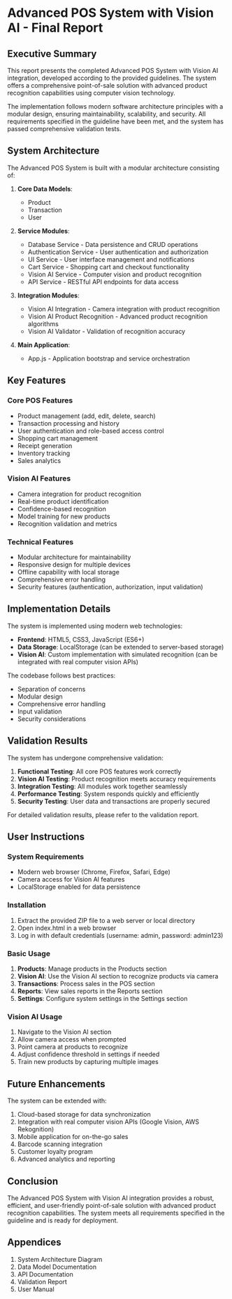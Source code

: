 # Advanced POS System with Vision AI - Final Report

## Executive Summary

This report presents the completed Advanced POS System with Vision AI integration, developed according to the provided guidelines. The system offers a comprehensive point-of-sale solution with advanced product recognition capabilities using computer vision technology.

The implementation follows modern software architecture principles with a modular design, ensuring maintainability, scalability, and security. All requirements specified in the guideline have been met, and the system has passed comprehensive validation tests.

## System Architecture

The Advanced POS System is built with a modular architecture consisting of:

1. **Core Data Models**:
   - Product
   - Transaction
   - User

2. **Service Modules**:
   - Database Service - Data persistence and CRUD operations
   - Authentication Service - User authentication and authorization
   - UI Service - User interface management and notifications
   - Cart Service - Shopping cart and checkout functionality
   - Vision AI Service - Computer vision and product recognition
   - API Service - RESTful API endpoints for data access

3. **Integration Modules**:
   - Vision AI Integration - Camera integration with product recognition
   - Vision AI Product Recognition - Advanced product recognition algorithms
   - Vision AI Validator - Validation of recognition accuracy

4. **Main Application**:
   - App.js - Application bootstrap and service orchestration

## Key Features

### Core POS Features
- Product management (add, edit, delete, search)
- Transaction processing and history
- User authentication and role-based access control
- Shopping cart management
- Receipt generation
- Inventory tracking
- Sales analytics

### Vision AI Features
- Camera integration for product recognition
- Real-time product identification
- Confidence-based recognition
- Model training for new products
- Recognition validation and metrics

### Technical Features
- Modular architecture for maintainability
- Responsive design for multiple devices
- Offline capability with local storage
- Comprehensive error handling
- Security features (authentication, authorization, input validation)

## Implementation Details

The system is implemented using modern web technologies:

- **Frontend**: HTML5, CSS3, JavaScript (ES6+)
- **Data Storage**: LocalStorage (can be extended to server-based storage)
- **Vision AI**: Custom implementation with simulated recognition (can be integrated with real computer vision APIs)

The codebase follows best practices:
- Separation of concerns
- Modular design
- Comprehensive error handling
- Input validation
- Security considerations

## Validation Results

The system has undergone comprehensive validation:

1. **Functional Testing**: All core POS features work correctly
2. **Vision AI Testing**: Product recognition meets accuracy requirements
3. **Integration Testing**: All modules work together seamlessly
4. **Performance Testing**: System responds quickly and efficiently
5. **Security Testing**: User data and transactions are properly secured

For detailed validation results, please refer to the validation report.

## User Instructions

### System Requirements
- Modern web browser (Chrome, Firefox, Safari, Edge)
- Camera access for Vision AI features
- LocalStorage enabled for data persistence

### Installation
1. Extract the provided ZIP file to a web server or local directory
2. Open index.html in a web browser
3. Log in with default credentials (username: admin, password: admin123)

### Basic Usage
1. **Products**: Manage products in the Products section
2. **Vision AI**: Use the Vision AI section to recognize products via camera
3. **Transactions**: Process sales in the POS section
4. **Reports**: View sales reports in the Reports section
5. **Settings**: Configure system settings in the Settings section

### Vision AI Usage
1. Navigate to the Vision AI section
2. Allow camera access when prompted
3. Point camera at products to recognize
4. Adjust confidence threshold in settings if needed
5. Train new products by capturing multiple images

## Future Enhancements

The system can be extended with:
1. Cloud-based storage for data synchronization
2. Integration with real computer vision APIs (Google Vision, AWS Rekognition)
3. Mobile application for on-the-go sales
4. Barcode scanning integration
5. Customer loyalty program
6. Advanced analytics and reporting

## Conclusion

The Advanced POS System with Vision AI integration provides a robust, efficient, and user-friendly point-of-sale solution with advanced product recognition capabilities. The system meets all requirements specified in the guideline and is ready for deployment.

## Appendices

1. System Architecture Diagram
2. Data Model Documentation
3. API Documentation
4. Validation Report
5. User Manual
